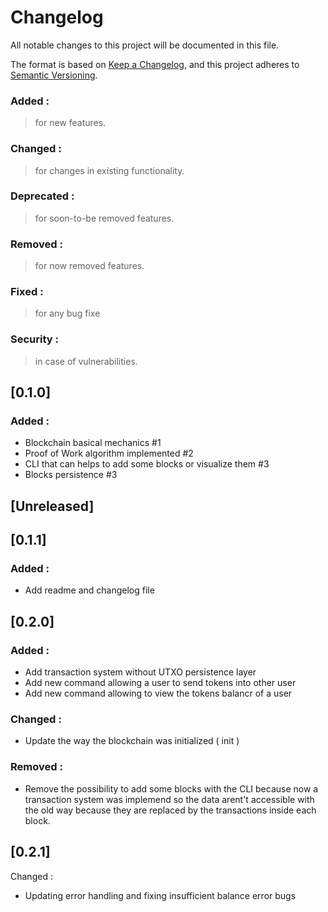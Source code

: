 # Changelog
All notable changes to this project will be documented in this file.

The format is based on [Keep a Changelog](https://keepachangelog.com/en/1.0.0/),
and this project adheres to [Semantic Versioning](https://semver.org/spec/v2.0.0.html).

### Added :
> for new features.

### Changed  :
> for changes in existing functionality.

### Deprecated :
> for soon-to-be removed features.
### Removed :
> for now removed features.
### Fixed :
> for any bug fixe
### Security :
> in case of vulnerabilities.

## [0.1.0]

### Added :
- Blockchain basical mechanics #1 
- Proof of Work algorithm implemented #2 
- CLI that can helps to add some blocks or visualize them #3 
- Blocks persistence #3
## [Unreleased]
## [0.1.1]
### Added :
- Add readme and changelog file
## [0.2.0]
### Added :
- Add transaction system without UTXO persistence layer
- Add new command allowing a user to send tokens into other user
- Add new command allowing to view the tokens balancr of a user
### Changed  :
- Update the way the blockchain was initialized ( init )
### Removed :
- Remove the possibility to add some blocks with the CLI because now a transaction system was implemend so the data arent't accessible with the old way because they are replaced by the transactions inside each block.
## [0.2.1]

Changed : 
- Updating error handling and fixing insufficient balance error bugs